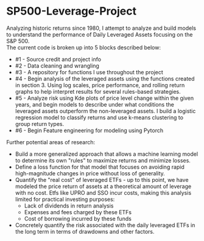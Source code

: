 # SP500-Leverage-Project
Analyzing historic returns since 1980, I attempt to analyze and build models to understand the performance of Daily Leveraged Assets focusing on the S&P 500.  
The current code is broken up into 5 blocks described below:
- #1 - Source credit and project info
- #2 - Data cleaning and wrangling
- #3 - A repository for functions I use throughout the project
- #4 - Begin analysis of the leveraged assets using the functions created in section 3. Using log scales, price performance, and rolling return graphs to help interpret results for several rules-based strategies. 
- #5 - Analyze risk using Kde plots of price level change within the given years, and begin models to describe under what conditions the leveraged assets outperform the non-leveraged assets. I build a logistic regression model to classify returns and use k-means clustering to group return types.
- #6 - Begin Feature engineering for modeling using Pytorch

Further potential areas of research:
- Build a more generalized approach that allows a machine learning model to determine its own "rules" to maximize returns and minimize losses.
- Define a loss function for that model that focuses on avoiding rapid high-magnitude changes in price without loss of generality. 
- Quantify the "real cost" of leveraged ETFs - up to this point, we have modeled the price return of assets at a theoretical amount of leverage with no cost. Etfs like UPRO and SSO incur costs, making this analysis limited for practical investing purposes:
  - Lack of dividends in return analysis
  - Expenses and fees charged by these ETFs
  - Cost of borrowing incurred by these funds
- Concretely quantify the risk associated with the daily leveraged ETFs in the long term in terms of drawdowns and other factors. 

